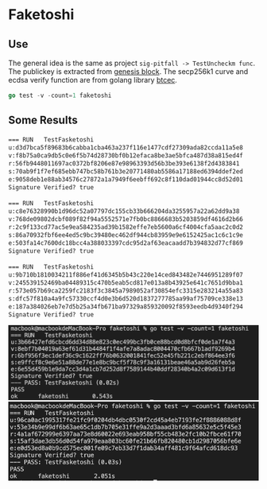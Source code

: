 # Faketoshi

## Use

The general idea is the same as project ``sig-pitfall -> TestUncheckm func``. The publickey is extracted from [genesis block](https://www.blockchain.com/btc/block/000000000019d6689c085ae165831e934ff763ae46a2a6c172b3f1b60a8ce26f). The secp256k1 curve and ecdsa verify function are from golang library [btcec](github.com/roasbeef/btcd/btcec).

```go
go test -v -count=1 faketoshi
```

## Some Results


```blank
=== RUN   TestFasketoshi
u:d3d7bca5f89683b6cabba1cba463a237f116e1477cdf27309ada82ccda11a5e8
v:f8b75a0ca9db5c0e6f5b74d28730bf0b12efaca8be3ae5bfca487d38a815ed4f
r:56fb9448011697ac0372bf8206e87e98963393d56b3be393e6138f2d4383841
s:70ab9f1f7ef685ebb747bc58b761b3e20771480ab5586a17188ed6394ddef2ed
e:9058deb1e88ab34576c27872a1a7949f6eebff692c8f110dad01944cc8d52d01
Signature Verified? true

=== RUN   TestFasketoshi
u:c8e76328990b1d96dc52a07797dc155cb33b666204da3255957a22a62dd9a38
v:768de09802dcbf089f82f94a5552571e7fb0bc8866683b5203859df4616d2b66
r:2c9f133cd77ac5e9ea584235ad39b1582effe7eb5600a6cf4004cfa5aac2c0d2
s:86a70932fbf6ee4ed5c9bc39480ec462df944cb83959e9e6152425ac1c6c1c9e
e:503fa14c7600dc18bcc4a388033397cdc95d2af63eacaadd7b394832d77cf869
Signature Verified? true

=== RUN   TestFasketoshi
u:9b710b1810034211f886ef41d6345b5b43c220e14ced843482e7446951289f07
v:245539152469ba04489315c470b5eab5cd817e013a8b43925e641c7651d9bba1
r:573e057b69ca2259fc2183f3c3845a7989052af30854efc3315e283214a55a83
s:dfc57f810a4a9fc57330ccf4d0e3b6d520d1837277785aa99af75709ce338e13
e:187a384026eb7e7d5b25a34fb671ba97329a859320092f8593eedb4d9340f294
Signature Verified? true
```

![1](./figure/1.png)
![2](./figure/2.png)